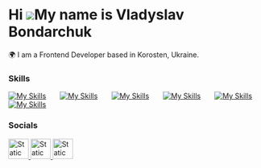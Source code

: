 Hi ![](https://user-images.githubusercontent.com/18350557/176309783-0785949b-9127-417c-8b55-ab5a4333674e.gif)My name is Vladyslav Bondarchuk
========================================================================================================================================

🌍  I am a Frontend Developer based in Korosten, Ukraine.
<br/>

### Skills

[![My Skills](https://skillicons.dev/icons?i=html,css)](https://skillicons.dev) &nbsp;&nbsp;&nbsp;&nbsp;&nbsp; [![My Skills](https://skillicons.dev/icons?i=js,ts)](https://skillicons.dev) &nbsp;&nbsp;&nbsp;&nbsp;&nbsp; [![My Skills](https://skillicons.dev/icons?i=react,redux)](https://skillicons.dev) &nbsp;&nbsp;&nbsp;&nbsp;&nbsp; [![My Skills](https://skillicons.dev/icons?i=scss,tailwind)](https://skillicons.dev) &nbsp;&nbsp;&nbsp;&nbsp;&nbsp; [![My Skills](https://skillicons.dev/icons?i=figma,photoshop)](https://skillicons.dev)&nbsp;&nbsp;&nbsp;&nbsp;&nbsp; [![My Skills](https://skillicons.dev/icons?i=webpack,vite,vscode)](https://skillicons.dev)
<br/>

### Socials

<div id="badges">
    <a href="https://www.linkedin.com/in/altperson">
    <img style="height:40px;" alt="Static Badge" src="https://img.shields.io/badge/LinkedIn-blue?style=for-the-bage&logo=linkedin&logoColor=white">
    </a>
    <a href="https://t.me/alt_person">
    <img style="height:40px;" alt="Static Badge" src="https://img.shields.io/badge/Telegram-blue?style=for-the-bage&logo=telegram&logoColor=white">
    </a>
    <a href="https://drive.google.com/file/d/1KFXC8gYMTLh9DGa4ZkUSqrk2-O20sd-t/view?usp=sharing">
    <img style="height:40px;" alt="Static Badge" src="https://img.shields.io/badge/CV-blue?style=for-the-bage&logoColor=white">
    </a>
</div>
